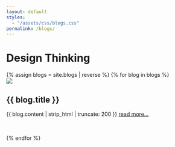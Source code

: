 ```yaml
---
layout: default
styles:
  - "/assets/css/blogs.css"
permalink: /blogs/
---
```


<div class="content">
    <div id="blog" class="section">
        <div class="wrapper" style="padding: 0;">
            <div></div>
            <h1>Design Thinking</h1>
        </div>
        {% assign blogs = site.blogs | reverse %}
        {% for blog in blogs %}
        <div class="wrapper" style="margin-bottom: 35pt;">
            <div class="blog-image-wrapper">
                <img class="lazy-load" src="{{ blog.main_image | prepend: site.baseurl }}" class="blog-image">
            </div>
            <div>
                <h2>{{ blog.title }}</h2>
                <span>{{ blog.content | strip_html | truncate: 200 }} <a href="{{ blog.url | prepend: site.baseurl }}" class="blog-link">read more...</a></span>
            </div>
        </div>
        {% endfor %}
    </div>
</div>
